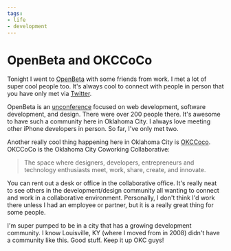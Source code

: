 ```yaml
---
tags:
- life
- development
---
```


# OpenBeta and OKCCoCo

Tonight I went to [OpenBeta](http://openbeta.extendedbeta.com) with some friends from work. I met a lot of super cool people too. It's always cool to connect with people in person that you have only met via [Twitter](http://twitter.com/soffes).

OpenBeta is an [unconference](http://en.wikipedia.org/wiki/Unconference) focused on web development, software development, and design. There were over 200 people there. It's awesome to have such a community here in Oklahoma City. I always love meeting other iPhone developers in person. So far, I've only met two.

Another really cool thing happening here in Oklahoma City is [OKCCoco](http://okccoco.com/). OKCCoCo is the Oklahoma City Coworking Collaborative:

> The space where designers, developers, entrepreneurs and technology enthusiasts meet, work, share, create, and innovate.

You can rent out a desk or office in the collaborative office. It's really neat to see others in the development/design community all wanting to connect and work in a collaborative environment. Personally, I don't think I'd work there unless I had an employee or partner, but it is a really great thing for some people.

I'm super pumped to be in a city that has a growing development community. I know Louisville, KY (where I moved from in 2008) didn't have a community like this. Good stuff. Keep it up OKC guys!
